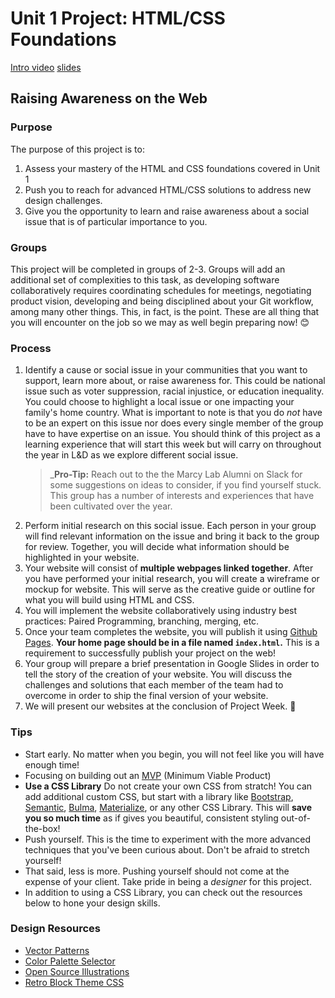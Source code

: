 # Unit 1 Project: HTML/CSS Foundations
[Intro video](https://vimeo.com/763377238)
[slides](https://docs.google.com/presentation/d/1KlRIo7ukg4FTW3p66LuvmsfvCC0LZjbJZjCD6jGcHBE/edit?usp=sharing)
## Raising Awareness on the Web

### Purpose
The purpose of this project is to:
1. Assess your mastery of the HTML and CSS foundations covered in Unit 1
2. Push you to reach for advanced HTML/CSS solutions to address new design challenges.
3. Give you the opportunity to learn and raise awareness about a social issue that is of particular importance to you. 

### Groups
This project will be completed in groups of 2-3. Groups will add an additional set of complexities to this task, as developing software collaboratively requires coordinating schedules for meetings, negotiating product vision, developing and being disciplined about your Git workflow, among many other things. This, in fact, is the point. These are all thing that you will encounter on the job so we may as well begin preparing now! 😊

### Process
1. Identify a cause or social issue in your communities that you want to support, learn more about, or raise awareness for. This could be national issue such as voter suppression, racial injustice, or education inequality. You could choose to highlight a local issue or one impacting your family's home country. What is important to note is that you do _not_ have to be an expert on this issue nor does every single member of the group have to have expertise on an issue. You should think of this project as a learning experience that will start this week but will carry on throughout the year in L&D as we explore different social issue.
   > _**Pro-Tip:** Reach out to the the Marcy Lab Alumni on Slack for some suggestions on ideas to consider, if you find yourself stuck. This group has a number of interests and experiences that have been cultivated over the year.
2. Perform initial research on this social issue. Each person in your group will find relevant information on the issue and bring it back to the group for review. Together, you will decide what information should be highlighted in your website.
3. Your website will consist of **multiple webpages linked together**. After you have performed your initial research, you will create a wireframe or mockup for website. This will serve as the creative guide or outline for what you will build using HTML and CSS. 
4. You will implement the website collaboratively using industry best practices: Paired Programming, branching, merging, etc.  
5. Once your team completes the website, you will publish it using [Github Pages](https://docs.github.com/en/pages/getting-started-with-github-pages/creating-a-github-pages-site). **Your home page should be in a file named `index.html`.** This is a requirement to successfully publish your project on the web!
6. Your group will prepare a brief presentation in Google Slides in order to tell the story of the creation of your website. You will discuss the challenges and solutions that each member of the team had to overcome in order to ship the final version of your website.
7. We will present our websites at the conclusion of Project Week. 🎉


### Tips
* Start early. No matter when you begin, you will not feel like you will have enough time!
* Focusing on building out an [MVP](https://www.agilx.com/defining-the-mvp/) (Minimum Viable Product)
* **Use a CSS Library** Do not create your own CSS from stratch! You can add additional custom CSS, but start with a library like [Bootstrap](https://getbootstrap.com/docs/5.1/getting-started/introduction/), [Semantic](https://semantic-ui.com/), [Bulma](https://bulma.io/), [Materialize](https://materializecss.com/), or any other CSS Library. This will **save you so much time** as if gives you beautiful, consistent styling out-of-the-box!
* Push yourself. This is the time to experiment with the more advanced techniques that you've been curious about. Don't be afraid to stretch yourself!
* That said, less is more. Pushing yourself should not come at the expense of your client. Take pride in being a _designer_ for this project.
* In addition to using a CSS Library, you can check out the resources below to hone your design skills. 

### Design Resources
* [Vector Patterns](https://lstore.graphics/paaatterns/)
* [Color Palette Selector](Coolors.co)
* [Open Source Illustrations](https://undraw.co/)
* [Retro Block Theme CSS](https://thesephist.github.io/blocks.css/)